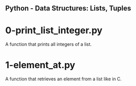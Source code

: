 ## Python - Data Structures: Lists, Tuples
# 0-print_list_integer.py
A function that prints all integers of a list.
# 1-element_at.py
A function that retrieves an element from a list like in C.
